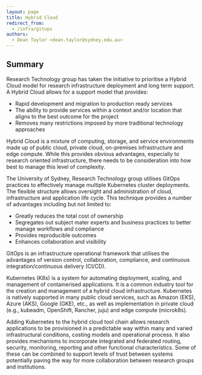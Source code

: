 ```yaml
---
layout: page
title: Hybrid Cloud
redirect_from:
  - /infra/gitops
authors:
  - Dean Taylor <dean.taylor@sydney.edu.au>
---
```


## Summary

Research Technology group has taken the initiative to prioritise a Hybrid Cloud model for research infrastructure deployment and long term support. A Hybrid Cloud allows for a support model that provides:
* Rapid development and migration to production ready services
* The ability to provide services within a context and/or location that aligns to the best outcome for the project
* Removes many restrictions imposed by more traditional technology approaches

Hybrid Cloud is a mixture of computing, storage, and service environments made up of public cloud, private cloud, on-premises infrastructure and edge compute. While this provides obvious advantages, especially to research oriented infrastructure, there needs to be consideration into how best to manage this level of complexity.

The University of Sydney, Research Technology group utilises GitOps practices to effectively manage multiple Kubernetes cluster deployments. The flexible structure allows oversight and administration of cloud, infrastructure and application life cycle. This technique provides a number of advantages including but not limited to:
* Greatly reduces the total cost of ownership
* Segregates out subject mater experts and business practices to better manage workflows and compliance
* Provides reproducible outcomes
* Enhances collaboration and visibility

GitOps is an infrastructure operational framework that utilises the advantages of version control, collaboration, compliance, and continuous integration/continuous delivery (CI/CD).

Kubernetes (K8s) is a system for automating deployment, scaling, and management of containerised applications. It is a common industry tool for the creation and management of a hybrid cloud infrastructure. Kubernetes is natively supported in many public cloud services, such as Amazon (EKS), Azure (AKS), Google (GKE), etc., as well as implementation in private cloud (e.g., kubeadm, OpenShift, Rancher, juju) and edge compute (microk8s).

Adding Kubernetes to the hybrid cloud tool chain allows research applications to be provisioned in a predictable way within many and varied infrastructural conditions, costing models and operational process. It also provides mechanisms to incorporate integrated and federated routing, security, monitoring, reporting and other functional characteristics. Some of these can be combined to support levels of trust between systems potentially paving the way for more collaboration between research groups and institutions.
